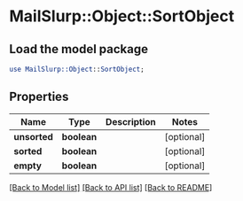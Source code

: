 # MailSlurp::Object::SortObject

## Load the model package
```perl
use MailSlurp::Object::SortObject;
```

## Properties
Name | Type | Description | Notes
------------ | ------------- | ------------- | -------------
**unsorted** | **boolean** |  | [optional] 
**sorted** | **boolean** |  | [optional] 
**empty** | **boolean** |  | [optional] 

[[Back to Model list]](../README#documentation-for-models) [[Back to API list]](../README#documentation-for-api-endpoints) [[Back to README]](../README)


